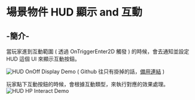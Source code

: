 # 場景物件 HUD 顯示 and 互動

## -簡介-
當玩家進到互動範圍 ( 透過 OnTriggerEnter2D 觸發 ) 的時候，會去通知並設定 HUD 這個 UI 來顯示互動按鈕。

![HUD OnOff Display Demo](https://i.ibb.co/LS8Mq9L/HUD-On-Off-Display-Demo.gif)
( Github 往只有掛掉的話，[備用連結](https://i.ibb.co/LS8Mq9L/HUD-On-Off-Display-Demo.gif) )


玩家點下互動按鈕的時候，會根據互動類型，來執行對應的效果處理。
![HUD HP Interact Demo](https://i.ibb.co/3kzJ02P/HUD-HP-Interact-Demo.gif)